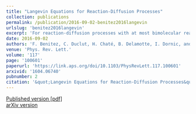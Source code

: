 ```yaml
---
title: "Langevin Equations for Reaction-Diffusion Processes"
collection: publications
permalink: /publication/2016-09-02-benitez2016langevin
urlslug: 'benitez2016langevin'
excerpt: 'For reaction-diffusion processes with at most bimolecular reactants, we derive well-behaved, numerically tractable, exact Langevin equations that govern a stochastic variable related to the response field in field theory. Using duality relations, we show how the particle number and other quantities of interest can be computed. Our work clarifies long-standing conceptual issues encountered in field-theoretical approaches and paves the way for systematic numerical and theoretical analyses of reaction-diffusion problems.'
date: 2016-09-02
authors: 'F. Benitez, C. Duclut, H. Chaté, B. Delamotte, I. Dornic, and M. A. Muñoz'
venue: 'Phys. Rev. Lett.'
volume: '117'
page: '100601'
paperurl: 'https://link.aps.org/doi/10.1103/PhysRevLett.117.100601'
arxivid: '1604.06740'
pubnumber: 2
citation: '&quot;Langevin Equations for Reaction-Diffusion Processes&quot;, F. Benitez, C. Duclut, H. Chaté, B. Delamotte, I. Dornic, and M. A. Muñoz, <i>Phys. Rev. Lett.</i> <b>117</b>, 100601 (2016).'
---
```

[Published version <i class="fa fa-external-link-alt fa-xs" aria-hidden="true"></i>](https://link.aps.org/doi/10.1103/PhysRevLett.117.100601)
[[pdf] <i class="fa fa-download fa-xs" aria-hidden="true"></i>](http://charlieduclut.github.io/files/benitez2016langevin.pdf)
<br/>
[arXiv version <i class="fa fa-external-link-alt fa-xs" aria-hidden="true"></i>](https://arxiv.org/abs/1604.06740)
